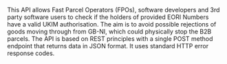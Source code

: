 This API allows Fast Parcel Operators (FPOs), software developers and 3rd party software users to check if the holders of provided EORI Numbers have a valid UKIM authorisation.
The aim is to avoid possible rejections of goods moving through from GB-NI, which could physically stop the B2B parcels.
The API is based on REST principles with a single POST method endpoint that returns data in JSON format. It uses standard HTTP error response codes. 
